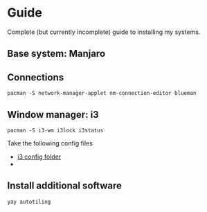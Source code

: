 # Guide

Complete (but currently incomplete) guide to installing my systems.

## Base system: Manjaro

## Connections

```
pacman -S network-manager-applet nm-connection-editor blueman
```

## Window manager: i3

```
pacman -S i3-wm i3lock i3status
```

Take the following config files

- [i3 config folder](./.config/i3/)
-

## Install additional software

```
yay autotiling
``` 
